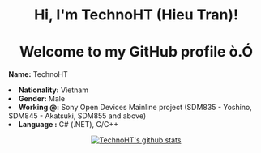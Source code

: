 <h1 align="center">Hi, I'm TechnoHT (Hieu Tran)</a>!</h1>
<h1 align="center">Welcome to my GitHub profile ò.Ó</h1>

<b>Name:</b> TechnoHT
</li>
<li>
<b>Nationality:</b> Vietnam
</li>
<li>
<b>Gender:</b> Male
</li>
<li>
<b>Working @:</b> Sony Open Devices Mainline project (SDM835 - Yoshino, SDM845 - Akatsuki, SDM855 and above)
</li>
<li>
<b>Language :</b> C# (.NET), C/C++
</li>

<p align="center">
  <a href="https://github.com/TechnoHT"><img src="https://github-readme-stats.vercel.app/api?username=TechnoHT&hide_border=true&show_icons=true&theme=radical" alt="TechnoHT's github stats"></a>
</p>
